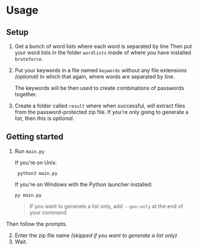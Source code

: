# Usage

## Setup

1. Get a bunch of word lists where each word is separated by line
   Then put your word lists in the folder `wordlists`
   inside of where you have installed `bruteforce`.
   
2. Put your keywords in a file named `keywords` without any file extensions _(optional)_
    In which that again, where words are separated by line.
    
    The keywords will be then used to create combinations of passwords together.

3. Create a folder called `result` where when successful, will extract files from the password-protected zip file.
    If you're only going to generate a list, then this is _optional_.
   
## Getting started

1. Run `main.py`
   
    If you're on Unix:
   ```
    python3 main.py
   ```
   
    If you're on Windows with the Python launcher installed:
    ```
    py main.py
    ```
   > If you want to generate a list only, add `--gen-only` at the end of your command

Then follow the prompts.

2. Enter the zip file name _(skipped if you want to generate a list only)_
3. Wait.
